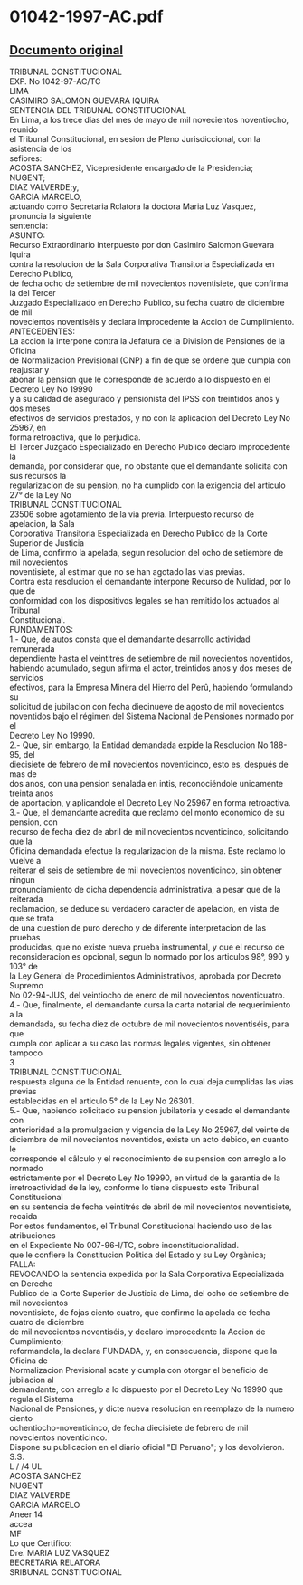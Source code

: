 
01042-1997-AC.pdf
=================
  
[Documento original](https://tc.gob.pe/jurisprudencia/1998/01042-1997-AC.pdf)  
---  
TRIBUNAL CONSTITUCIONAL  
EXP. No 1042-97-AC/TC  
LIMA  
CASIMIRO SALOMON GUEVARA IQUIRA  
SENTENCIA DEL TRIBUNAL CONSTITUCIONAL  
En Lima, a los trece dias del mes de mayo de mil novecientos noventiocho, reunido  
el Tribunal Constitucional, en sesion de Pleno Jurisdiccional, con la asistencia de los  
sefiores:  
ACOSTA SANCHEZ, Vicepresidente encargado de la Presidencia;  
NUGENT;  
DIAZ VALVERDE;y,  
GARCIA MARCELO,  
actuando como Secretaria Rclatora la doctora Maria Luz Vasquez, pronuncia la siguiente  
sentencia:  
ASUNTO:  
Recurso Extraordinario interpuesto por don Casimiro Salomon Guevara Iquira  
contra la resolucion de la Sala Corporativa Transitoria Especializada en Derecho Publico,  
de fecha ocho de setiembre de mil novecientos noventisiete, que confirma la del Tercer  
Juzgado Especializado en Derecho Publico, su fecha cuatro de diciembre de mil  
novecientos noventiséis y declara improcedente la Accion de Cumplimiento.  
ANTECEDENTES:  
La accion la interpone contra la Jefatura de la Division de Pensiones de la Oficina  
de Normalizacion Previsional (ONP) a fin de que se ordene que cumpla con reajustar y  
abonar la pension que le corresponde de acuerdo a lo dispuesto en el Decreto Ley No 19990  
y a su calidad de asegurado y pensionista del IPSS con treintidos anos y dos meses  
efectivos de servicios prestados, y no con la aplicacion del Decreto Ley No 25967, en  
forma retroactiva, que lo perjudica.  
El Tercer Juzgado Especializado en Derecho Publico declaro improcedente la  
demanda, por considerar que, no obstante que el demandante solicita con sus recursos la  
regularizacion de su pension, no ha cumplido con la exigencia del articulo 27° de la Ley No  
TRIBUNAL CONSTITUCIONAL  
23506 sobre agotamiento de la via previa. Interpuesto recurso de apelacion, la Sala  
Corporativa Transitoria Especializada en Derecho Publico de la Corte Superior de Justicia  
de Lima, confirmo la apelada, segun resolucion del ocho de setiembre de mil novecientos  
noventisiete, al estimar que no se han agotado las vias previas.  
Contra esta resolucion el demandante interpone Recurso de Nulidad, por lo que de  
conformidad con los dispositivos legales se han remitido los actuados al Tribunal  
Constitucional.  
FUNDAMENTOS:  
1.- Que, de autos consta que el demandante desarrollo actividad remunerada  
dependiente hasta el veintitrés de setiembre de mil novecientos noventidos,  
habiendo acumulado, segun afirma el actor, treintidos anos y dos meses de servicios  
efectivos, para la Empresa Minera del Hierro del Perû, habiendo formulando su  
solicitud de jubilacion con fecha diecinueve de agosto de mil novecientos  
noventidos bajo el régimen del Sistema Nacional de Pensiones normado por el  
Decreto Ley No 19990.  
2.- Que, sin embargo, la Entidad demandada expide la Resolucion No 188-95, del  
diecisiete de febrero de mil novecientos noventicinco, esto es, después de mas de  
dos anos, con una pension senalada en intis, reconociéndole unicamente treinta anos  
de aportacion, y aplicandole el Decreto Ley No 25967 en forma retroactiva.  
3.- Que, el demandante acredita que reclamo del monto economico de su pension, con  
recurso de fecha diez de abril de mil novecientos noventicinco, solicitando que la  
Oficina demandada efectue la regularizacion de la misma. Este reclamo lo vuelve a  
reiterar el seis de setiembre de mil novecientos noventicinco, sin obtener ningun  
pronunciamiento de dicha dependencia administrativa, a pesar que de la reiterada  
reclamacion, se deduce su verdadero caracter de apelacion, en vista de que se trata  
de una cuestion de puro derecho y de diferente interpretacion de las pruebas  
producidas, que no existe nueva prueba instrumental, y que el recurso de  
reconsideracion es opcional, segun lo normado por los articulos 98°, 990 y 103° de  
la Ley General de Procedimientos Administrativos, aprobada por Decreto Supremo  
No 02-94-JUS, del veintiocho de enero de mil novecientos noventicuatro.  
4.- Que, finalmente, el demandante cursa la carta notarial de requerimiento a la  
demandada, su fecha diez de octubre de mil novecientos noventiséis, para que  
cumpla con aplicar a su caso las normas legales vigentes, sin obtener tampoco  
3  
TRIBUNAL CONSTITUCIONAL  
respuesta alguna de la Entidad renuente, con lo cual deja cumplidas las vias previas  
establecidas en el articulo 5° de la Ley No 26301.  
5.- Que, habiendo solicitado su pension jubilatoria y cesado el demandante con  
anterioridad a la promulgacion y vigencia de la Ley No 25967, del veinte de  
diciembre de mil novecientos noventidos, existe un acto debido, en cuanto le  
corresponde el câlculo y el reconocimiento de su pension con arreglo a lo normado  
estrictamente por el Decreto Ley No 19990, en virtud de la garantia de la  
irretroactividad de la ley, conforme lo tiene dispuesto este Tribunal Constitucional  
en su sentencia de fecha veintitrés de abril de mil novecientos noventisiete, recaida  
Por estos fundamentos, el Tribunal Constitucional haciendo uso de las atribuciones  
en el Expediente No 007-96-I/TC, sobre inconstitucionalidad.  
que le confiere la Constitucion Politica del Estado y su Ley Orgànica;  
FALLA:  
REVOCANDO la sentencia expedida por la Sala Corporativa Especializada en Derecho  
Publico de la Corte Superior de Justicia de Lima, del ocho de setiembre de mil novecientos  
noventisiete, de fojas ciento cuatro, que confirmo la apelada de fecha cuatro de diciembre  
de mil novecientos noventiséis, y declaro improcedente la Accion de Cumplimiento;  
reformandola, la declara FUNDADA, y, en consecuencia, dispone que la Oficina de  
Normalizacion Previsional acate y cumpla con otorgar el beneficio de jubilacion al  
demandante, con arreglo a lo dispuesto por el Decreto Ley No 19990 que regula el Sistema  
Nacional de Pensiones, y dicte nueva resolucion en reemplazo de la numero ciento  
ochentiocho-noventicinco, de fecha diecisiete de febrero de mil novecientos noventicinco.  
Dispone su publicacion en el diario oficial "El Peruano"; y los devolvieron.  
S.S.  
L / /4 UL  
ACOSTA SANCHEZ  
NUGENT  
DIAZ VALVERDE  
GARCIA MARCELO  
Aneer 14  
accea  
MF  
Lo que Certifico:  
Dre. MARIA LUZ VASQUEZ  
BECRETARIA RELATORA  
SRIBUNAL CONSTITUCIONAL